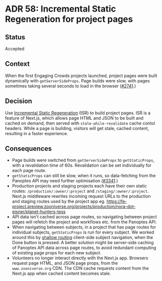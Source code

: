 # ADR 58: Incremental Static Regeneration for project pages

## Status
Accepted

## Context
When the first Engaging Crowds projects launched, project pages were built dynamically with `getServerSideProps`. Page builds were slow, with pages sometimes taking several seconds to load in the browser ([#2741](https://github.com/zooniverse/front-end-monorepo/issues/2741).)

## Decision
Use [Incremental Static Regeneration](https://nextjs.org/docs/pages/building-your-application/data-fetching/incremental-static-regeneration) (ISR) to build project pages. ISR is a feature of Next.js, which allows page HTML and JSON to be built and cached on demand, then served with `stale-while-revalidate` cache contol headers. While a page is building, visitors will get stale, cached content, resulting in a faster experience.

## Consequences
- Page builds were switched from `getServerSideProps` to `getStaticProps`, with a revalidation time of 60s. Revalidation can be set individually for each page route.
- `getStaticProps` can still be slow, when it runs, so data-fetching from the Panoptes API may need further optimisation ([#3341](https://github.com/zooniverse/front-end-monorepo/issues/3341).)
- Production projects and staging projects each have their own static routes: `/production/:owner/:project` and `/staging/:owner/:project`. Next.js middleware rewrites incoming request URLs to the production and staging routes used by the project app eg. https://fe-project.preview.zooniverse.org/projects/production/nora-dot-eisner/planet-hunters-tess
- API data isn't cached across page routes, so navigating between project pages will refetch the project and workflows etc. from the Panoptes API.
- When navigating between subjects, in a project that has page routes for individual subjects, `getStaticProps` is run for every subject. We worked around this by [shallow routing](https://nextjs.org/docs/pages/building-your-application/routing/linking-and-navigating#shallow-routing) client-side subject navigation, when the Done button is pressed. A better solution might be server-side caching of Panoptes API data across page routes, to avoid redundant computing of existing page props for each new subject.
- Volunteers no longer interact directly with the Next.js app. Browsers request page HTML, and JSON page props, from the `www.zooniverse.org` CDN. The CDN cache requests content from the Next.js app when cached content becomes stale.

